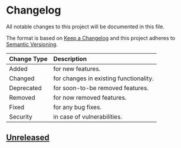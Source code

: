 # Changelog

All notable changes to this project will be documented in this file.

The format is based on [Keep a Changelog](http://keepachangelog.com/en/1.0.0/)
and this project adheres to [Semantic Versioning](http://semver.org/spec/v2.0.0.html).

| Change Type   | Description                            |
| :------------ | :------------------------------------- |
| Added         | for new features.                      |
| Changed       | for changes in existing functionality. |
| Deprecated    | for soon-to-be removed features.       |
| Removed       | for now removed features.              |
| Fixed         | for any bug fixes.                     |
| Security      | in case of vulnerabilities.            |

## [Unreleased]

[Unreleased]: https://github.com/joshuacherry/ansible-role-sudo/compare/1.0.0...HEAD